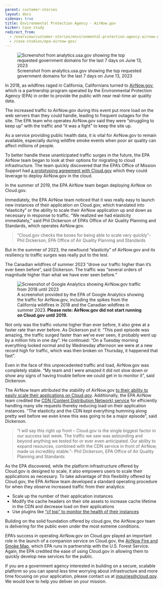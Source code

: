 ```yaml
---
parent: customer-stories
layout: docs
sidenav: true
title: Environmental Protection Agency - AirNow.gov
kicker: Case study
redirect_from:
  - /overview/customer-stories/environmental-protection-agency-airnow-gov/
  - /case-studies/epa-airnow-gov/
---
```


<figure class="content-image">
 <img alt="Screenshot from analytics.usa.gov showing the top requested government domains for the last 7 days on June 13, 2023" src="{{site.baseurl}}/assets/images/content/TopDomainsAirNow.png" />
 <figcaption>Screenshot from analytics.usa.gov showing the top requested government domains for the last 7 days on June 13, 2023</figcaption>
</figure>

In 2018, as wildfires raged in California, Californians turned to [AirNow.gov](https://www.airnow.gov), which is a partnership program operated by the Environmental Protection Agency (EPA) in order to provide the public with near real-time air quality data.

The increased traffic to AirNow.gov during this event put more load on the web servers than they could handle, leading to frequent outages for the site. The EPA team who operates AirNow.gov said they were “struggling to keep up” with the traffic and “it was a fight” to keep the site up.

As a service providing public health data, it is vital for AirNow.gov to remain available, especially during wildfire smoke events when poor air quality can affect millions of people.

To better handle these unanticipated traffic surges in the future, the EPA AirNow team began to look at their options for migrating to cloud infrastructure. The team quickly discovered that the EPA’s Office of Mission Support had [a prototyping agreement with Cloud.gov](https://cloud.gov/pricing/) which they could leverage to deploy AirNow.gov in the cloud.

In the summer of 2019, the EPA AirNow team began deploying AirNow on Cloud.gov.

Immediately, the EPA AirNow team noticed that it was really easy to launch new instances of their application on Cloud.gov, which translated into “elasticity” or the ability to scale their AirNow application up and down as necessary in response to traffic. “We realized we had elasticity immediately,” said Phil Dickerson of EPA’s Office of Air Quality Planning and Standards, which operates AirNow.gov.

> <span class="quote">“Cloud.gov checks the boxes for being able to scale very quickly"</span><span class="source">- Phil Dickerson, EPA Office of Air Quality Planning and Standards</span>

But in the summer of 2023, the newfound “elasticity” of AirNow.gov and its resiliency to traffic surges was really put to the test.

The Canadian wildfires of summer 2023 “drove our traffic higher than it’s ever been before”, said Dickerson. The traffic was “several orders of magnitude higher than what we have ever seen before.”

<figure class="content-image">
  <img alt="Screenshot of Google Analytics showing AirNow.gov traffic from 2018 until 2023" src="{{site.baseurl}}/assets/images/content/epaairnow-analytics-2018-now.jpg" />
  <figcaption>A screenshot provided by the EPA of Google Analytics showing the traffic for AirNow.gov, including the spikes from the California wildfires in 2018 and the Canadian wildfires in summer 2023.<strong> Please note: AirNow.gov did not start running on Cloud.gov until 2019.</strong></figcaption>
</figure>

Not only was the traffic volume higher than ever before, it also grew at a faster rate than ever before. As Dickerson put it: “This past episode was amazing, the traffic surged faster than we’ve ever seen, it probably went up by a million hits in one day”. He continued: “On a Tuesday morning everything looked normal and by Wednesday afternoon we were at a new record high for traffic, which was then broken on Thursday, it happened that fast”.

Even in the face of this unprecedented traffic and load, AirNow.gov was completely stable. “My team and I were amazed it did not slow down or show any signs of having trouble before we could get in to monitor it”, said Dickerson.

The AirNow team attributed the stability of AirNow.gov [to their ability to easily scale their applications on Cloud.gov](https://cloud.gov/docs/management/multiple-instances/). Additionally, the EPA AirNow team credited the [CDN (Content Distribution Network) service](https://cloud.gov/docs/services/external-domain-service/) for efficiently handling many site requests thereby reducing load on their application instances. “The elasticity and the CDN kept everything humming along pretty well before we even knew this was going to be a major episode”, said Dickerson.

> <span class="quote">“I will say this right up front – Cloud.gov is the single biggest factor in our success last week. The traffic we saw was astounding and beyond anything we tested for or ever even anticipated. Our ability to expand resources, combined with the CDN service in front of AirNow, made us incredibly stable.”</span><span class="source">- Phil Dickerson, EPA Office of Air Quality Planning and Standards</span>

As the EPA discovered, while the platform infrastructure offered by Cloud.gov is designed to scale, it also empowers users to scale their applications as necessary. To take advantage of this flexibility offered by Cloud.gov, the EPA AirNow team developed a standard operating procedure for when they observe increased traffic from their analytics:

* Scale up the number of their application instances
* Modify the cache headers on their site assets to increase cache lifetime in the CDN and decrease load on their applications
* Use plugins like [“cf top” to monitor the health of their instances](https://github.com/ECSTeam/cloudfoundry-top-plugin)

Building on the solid foundation offered by cloud.gov, the AirNow.gov team is delivering for the public even under the most extreme conditions.

EPA’s success in operating AirNow.gov on Cloud.gov played an important role in the launch of a companion service on Cloud.gov, the [AirNow Fire and Smoke Map](https://fire.airnow.gov/), which EPA runs in partnership with the U.S. Forest Service. Again, the EPA credited the ease of using Cloud.gov in allowing them to quickly develop new services for the public.

If you are a government agency interested in building on a secure, scalable platform so you can spend less time worrying about infrastructure and more time focusing on your application, please contact us at [inquiries@cloud.gov](inquiries@cloud.gov). We would love to help you deliver on your mission.
